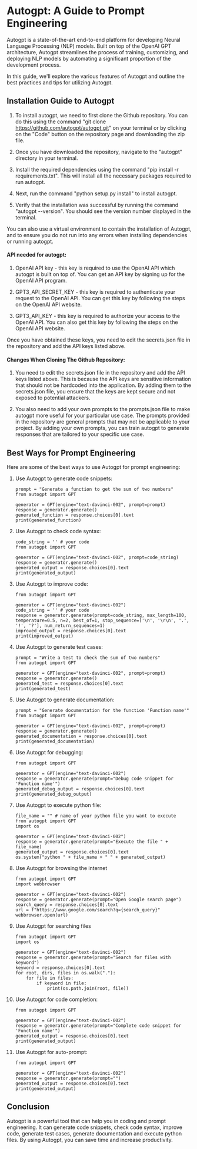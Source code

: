 # Autogpt: A  Guide to Prompt Engineering
Autogpt is a state-of-the-art end-to-end platform for developing Neural Language Processing (NLP) models. Built on top of the OpenAI GPT architecture, Autogpt streamlines the process of training, customizing, and deploying NLP models by automating a significant proportion of the development process.

In this guide, we'll explore the various features of Autogpt and outline the best practices and tips for utilizing Autogpt. 

## Installation Guide to Autogpt
1. To install autogpt, we need to first clone the Github repository. You can do this using the command "git clone https://github.com/autogpt/autogpt.git" on your terminal or by clicking on the "Code" button on the repository page and downloading the zip file.

2. Once you have downloaded the repository, navigate to the "autogpt" directory in your terminal.

3. Install the required dependencies using the command "pip install -r requirements.txt". This will install all the necessary packages required to run autogpt.

4. Next, run the command "python setup.py install" to install autogpt.

5. Verify that the installation was successful by running the command "autogpt --version". You should see the version number displayed in the terminal.

You can also use a virtual environment to contain the installation of Autogpt, and to ensure you do not run into any errors when installing dependencies or running autogpt.

#### API needed for autogpt:

1. OpenAI API key - this key is required to use the OpenAI API which autogpt is built on top of. You can get an API key by signing up for the OpenAI API program.

2. GPT3_API_SECRET_KEY - this key is required to authenticate your request to the OpenAI API. You can get this key by following the steps on the OpenAI API website.

3. GPT3_API_KEY - this key is required to authorize your access to the OpenAI API. You can also get this key by following the steps on the OpenAI API website.

Once you have obtained these keys, you need to edit the secrets.json file in the repository and add the API keys listed above.

#### Changes When Cloning The Github Repository:

1. You need to edit the secrets.json file in the repository and add the API keys listed above. This is because the API keys are sensitive information that should not be hardcoded into the application. By adding them to the secrets.json file, you ensure that the keys are kept secure and not exposed to potential attackers.

2. You also need to add your own prompts to the prompts.json file to make autogpt more useful for your particular use case. The prompts provided in the repository are general prompts that may not be applicable to your project. By adding your own prompts, you can train autogpt to generate responses that are tailored to your specific use case.

## Best Ways for Prompt Engineering
Here are some of the best ways to use Autogpt for prompt engineering:

1. Use Autogpt to generate code snippets:
   ```
   prompt = "Generate a function to get the sum of two numbers"
   from autogpt import GPT

   generator = GPT(engine="text-davinci-002", prompt=prompt)
   response = generator.generate()
   generated_function = response.choices[0].text
   print(generated_function)
   ```

2. Use Autogpt to check code syntax:
   ```
   code_string = '' # your code
   from autogpt import GPT

   generator = GPT(engine="text-davinci-002", prompt=code_string)
   response = generator.generate()
   generated_output = response.choices[0].text
   print(generated_output)
   ```

3. Use Autogpt to improve code:
   ```
   from autogpt import GPT

   generator = GPT(engine="text-davinci-002")
   code_string = '' # your code
   response = generator.generate(prompt=code_string, max_length=100, temperature=0.5, n=2, best_of=1, stop_sequence=['\n', '\r\n', '.', '!', '?'], num_return_sequences=1)
   improved_output = response.choices[0].text
   print(improved_output)
   ```

4. Use Autogpt to generate test cases:
   ```
   prompt = "Write a test to check the sum of two numbers"
   from autogpt import GPT

   generator = GPT(engine="text-davinci-002", prompt=prompt)
   response = generator.generate()
   generated_test = response.choices[0].text
   print(generated_test)
   ```

5. Use Autogpt to generate documentation:
   ```
   prompt = "Generate documentation for the function 'Function name'"
   from autogpt import GPT

   generator = GPT(engine="text-davinci-002", prompt=prompt)
   response = generator.generate()
   generated_documentation = response.choices[0].text
   print(generated_documentation)
   ```

6. Use Autogpt for debugging:
   ```
   from autogpt import GPT

   generator = GPT(engine="text-davinci-002")
   response = generator.generate(prompt="Debug code snippet for 'Function name'")
   generated_debug_output = response.choices[0].text
   print(generated_debug_output)
   ```

7. Use Autogpt to execute python file:
   ```
   file_name = "" # name of your python file you want to execute
   from autogpt import GPT
   import os

   generator = GPT(engine="text-davinci-002")
   response = generator.generate(prompt="Execute the file " + file_name)
   generated_output = response.choices[0].text
   os.system("python " + file_name + " " + generated_output)
   ```

8. Use Autogpt for browsing the internet
   ```
   from autogpt import GPT
   import webbrowser

   generator = GPT(engine="text-davinci-002")
   response = generator.generate(prompt="Open Google search page")
   search_query = response.choices[0].text
   url = f"https://www.google.com/search?q={search_query}"
   webbrowser.open(url)
   ```

9. Use Autogpt for searching files
   ```
   from autogpt import GPT
   import os

   generator = GPT(engine="text-davinci-002")
   response = generator.generate(prompt="Search for files with keyword")
   keyword = response.choices[0].text
   for root, dirs, files in os.walk("."):
       for file in files:
           if keyword in file:
               print(os.path.join(root, file))
   ```

10. Use Autogpt for code completion:
    ```
    from autogpt import GPT

    generator = GPT(engine="text-davinci-002")
    response = generator.generate(prompt="Complete code snippet for 'Function name'")
    generated_output = response.choices[0].text
    print(generated_output)
    ```

11. Use Autogpt for auto-prompt:
    ```
    from autogpt import GPT

    generator = GPT(engine="text-davinci-002")
    response = generator.generate(prompt="")
    generated_output = response.choices[0].text
    print(generated_output)
    ```

## Conclusion
Autogpt is a powerful tool that can help you in coding and prompt engineering. It can generate code snippets, check code syntax, improve code, generate test cases, generate documentation and execute python files. By using Autogpt, you can save time and increase productivity.

